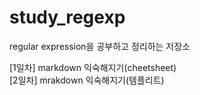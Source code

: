# study_regexp
regular expression을 공부하고 정리하는 저장소

[1일차] markdown 익숙해지기(cheetsheet)  
[2일차] mrakdown 익숙해지기(템플리트)